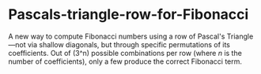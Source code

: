 # Pascals-triangle-row-for-Fibonacci
A new way to compute Fibonacci numbers using a row of Pascal's Triangle—not via shallow diagonals, but through specific permutations of its coefficients. Out of \(3^n\) possible combinations per row (where *n* is the number of coefficients), only a few produce the correct Fibonacci term.
